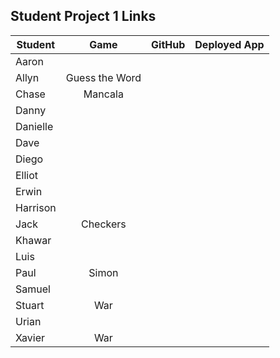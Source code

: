 ## Student Project 1 Links

| Student | Game | GitHub | Deployed App |
|---|:---:|:---:|:---:|
| Aaron |  |  |  |
| Allyn | Guess the Word |  |  |
| Chase | Mancala |  |  |
| Danny |  |  |  |
| Danielle |  |  |  |
| Dave |  |  |  |
| Diego |  |  |  |
| Elliot |  |  |  |
| Erwin |  |  |  |
| Harrison |  |  |  |
| Jack | Checkers |  |  |
| Khawar |  |  |  |
| Luis |  |  |  |
| Paul | Simon |  |  |
| Samuel |  |  |  |
| Stuart | War |  |  |
| Urian |  |  |  |
| Xavier | War |  |  |

